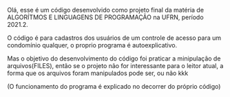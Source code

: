Olá, esse é um código desenvolvido como projeto final da matéria de ALGORÍTMOS E LINGUAGENS DE PROGRAMAÇÃO na UFRN, período 2021.2.

O código é para cadastros dos usuários de um controle de acesso para um condomínio qualquer, o proprio programa é autoexplicativo.

Mas o objetivo do desenvolvimento do código foi praticar a minipulação de arquivos(FILES), então se o projeto não for interessante para o leitor atual, a forma que os arquivos foram manipulados pode ser, ou não kkk

(O funcionamento do programa é explicado no decorrer do próprio código)